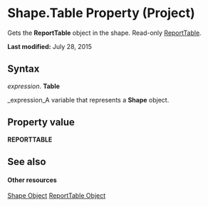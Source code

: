 
# Shape.Table Property (Project)
Gets the  **ReportTable** object in the shape. Read-only [ReportTable](db9846c7-fd53-ae5a-7a43-35dfc60f4fe4.md).

 **Last modified:** July 28, 2015


## Syntax

 _expression_. **Table**

 _expression_A variable that represents a  **Shape** object.


## Property value

 **REPORTTABLE**


## See also


#### Other resources


 [Shape Object](d2b32bcd-5595-a4a7-9772-feb25fd0103a.md)
 [ReportTable Object](db9846c7-fd53-ae5a-7a43-35dfc60f4fe4.md)

